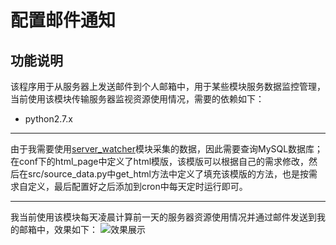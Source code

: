 # 配置邮件通知

## 功能说明
该程序用于从服务器上发送邮件到个人邮箱中，用于某些模块服务数据监控管理，当前使用该模块传输服务器监视资源使用情况，需要的依赖如下：

* python2.7.x

* * *
由于我需要使用[server_watcher](https://github.com/hexueyuan/pythontatter/tree/master/server_watcher)模块采集的数据，因此需要查询MySQL数据库；在conf下的html_page中定义了html模版，该模版可以根据自己的需求修改，然后在src/source_data.py中get_html方法中定义了填充该模版的方法，也是按需求自定义，最后配置好之后添加到cron中每天定时运行即可。

* * *
我当前使用该模块每天凌晨计算前一天的服务器资源使用情况并通过邮件发送到我的邮箱中，效果如下：
![效果展示](https://github.com/hexueyuan/pythontatter/tree/master/mailToMe/.image/420AB037-22EB-4E0F-9591-2784B2957DA5.png)
